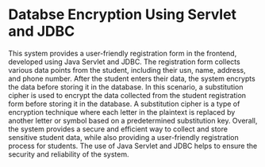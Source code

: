 # Databse Encryption Using Servlet and JDBC
This system provides a user-friendly registration form in the frontend, developed using Java Servlet
and JDBC. The registration form collects various data points from the student, including their usn,
name, address, and phone number.
After the student enters their data, the system encrypts the data before storing it in the database. In
this scenario, a substitution cipher is used to encrypt the data collected from the student registration
form before storing it in the database. A substitution cipher is a type of encryption technique where
each letter in the plaintext is replaced by another letter or symbol based on a predetermined
substitution key.
Overall, the system provides a secure and efficient way to collect and store sensitive student data,
while also providing a user-friendly registration process for students. The use of Java Servlet and
JDBC helps to ensure the security and reliability of the system.

